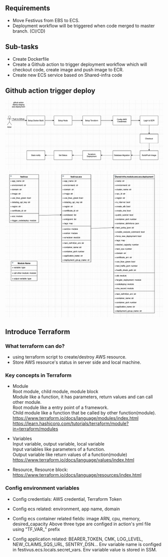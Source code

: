 ## Requirements
* Move Festivus from EBS to ECS.
* Deployment workflow will be triggered when code merged to master branch. (CI/CD)

## Sub-tasks
* Create Dockerfile
* Create a Github action to trigger deployment workflow which will checkout code, create image and push image to ECR.
* Create new ECS service based on Shared-infra code

## Github action trigger deploy  
![Component Diagram](images/workflow.png?raw=true)  
![Component Diagram](images/func.png?raw=true)  

## Introduce Terraform
### What terraform can do?
* using terraform script to create/destroy AWS resource.
* Store AWS resource's status in server side and local machine.

### Key concepts in Terraform
* Module  
Root module, child module, module block  
Module like a function, it has parameters, return values and can call other module.  
Root module like a entry point of a framework.  
Child module like a function that be called by other function(module).  
https://www.terraform.io/docs/language/modules/index.html  
https://learn.hashicorp.com/tutorials/terraform/module?in=terraform/modules  

* Variables  
Input variable, output variable, local variable  
Input variables like parameters of a function.  
Output variable like return values of a function(module)  
https://www.terraform.io/docs/language/values/index.html

* Resource, Resource block:  
https://www.terraform.io/docs/language/resources/index.html  


### Config environment variables
* Config credentials: AWS credential, Terraform Token
* Config ecs related: environment, app name, domain
* Config ecs container related fields: image ARN, cpu, memory, desired_capacity
Above three type are configed in action's yml file using "TF_VAR_" prefix


* Config application related: BEARER_TOKEN, CMK, LOG_LEVEL, NEW_CLAIMS_SQS_URL, SENTRY_DSN...
Env variable name is configed in festivus.ecs.locals.secret_vars. Env variable value is stored in SSM.
